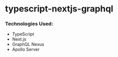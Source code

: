 # typescript-nextjs-graphql

### Technologies Used:

- TypeScript
- Next.js
- GraphQL Nexus
- Apollo Server
